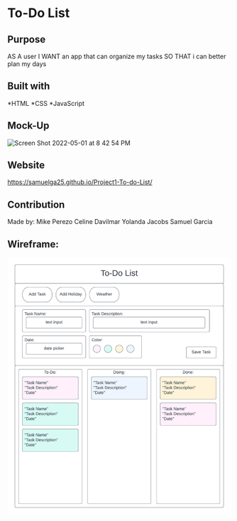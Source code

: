 # To-Do List

## Purpose
AS A user
I WANT an app that can organize my tasks
SO THAT i can better plan my days



## Built with 
*HTML *CSS *JavaScript


## Mock-Up
![Screen Shot 2022-05-01 at 8 42 54 PM](https://user-images.githubusercontent.com/100814742/166171846-30f738d9-c375-48b7-8cac-c52ee6e972d7.png)



## Website 
https://samuelga25.github.io/Project1-To-do-List/


## Contribution
Made by:
Mike Perezo
Celine Davilmar
Yolanda Jacobs
Samuel Garcia 


## Wireframe:
![wireframe image](./assets/images/to-do-list-wireframe.png)
